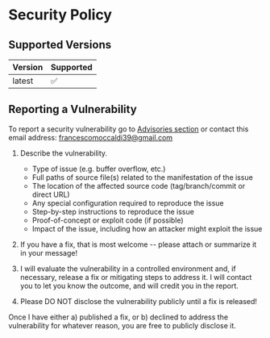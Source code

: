 # Security Policy

## Supported Versions

| Version | Supported          |
|---------|--------------------|
| latest  | :white_check_mark: |

## Reporting a Vulnerability

To report a security vulnerability go
to [Advisories section](https://github.com/utox39/crashtest/security/advisories) or contact this email address:
francescomoccaldi39@gmail.com

1. Describe the vulnerability.

    * Type of issue (e.g. buffer overflow, etc.)
    * Full paths of source file(s) related to the manifestation of the issue
    * The location of the affected source code (tag/branch/commit or direct URL)
    * Any special configuration required to reproduce the issue
    * Step-by-step instructions to reproduce the issue
    * Proof-of-concept or exploit code (if possible)
    * Impact of the issue, including how an attacker might exploit the issue

2. If you have a fix, that is most welcome -- please attach or summarize it in your message!

3. I will evaluate the vulnerability in a controlled environment and, if necessary, release a fix or mitigating steps
   to address it. I will contact you to let you know the outcome, and will credit you in the report.

4. Please DO NOT disclose the vulnerability publicly until a fix is released!

Once I have either a) published a fix, or b) declined to address the vulnerability for whatever reason, you are free to
publicly disclose it.
